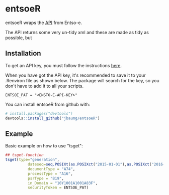 
<!-- README.md is generated from README.Rmd. Please edit that file -->
entsoeR
=======

entsoeR wraps the [API](https://transparency.entsoe.eu/content/static_content/Static%20content/web%20api/Guide.html) from Entso-e.

The API returns some very un-tidy xml and these are made as tidy as possible, but

Installation
------------

To get an API key, you must follow the instructions [here](https://transparency.entsoe.eu/content/static_content/Static%20content/web%20api/Guide.html#_authentication_and_authorisation).

When you have got the API key, it's recommended to save it to your .Renviron file as shown below. The package will search for the key, so you don't have to add it to all your scripts.

    ENTSOE_PAT = "<ENSTO-E-API-KEY>"

You can install entsoeR from github with:

``` r
# install.packages("devtools")
devtools::install_github("jbaumg/entsoeR")
```

Example
-------

Basic example on how to use "tsget":

``` r
## tsget-function
tsget(type="generation",
          dateseq=seq.POSIXt(as.POSIXct("2015-01-01"),as.POSIXct("2016-12-31"),by="day"),
          documentType = "A74",
          processType = "A16",
          psrType = "B19",
          in_Domain = "10Y1001A1001A83F",
          securityToken = ENTSOE_PAT)
```

